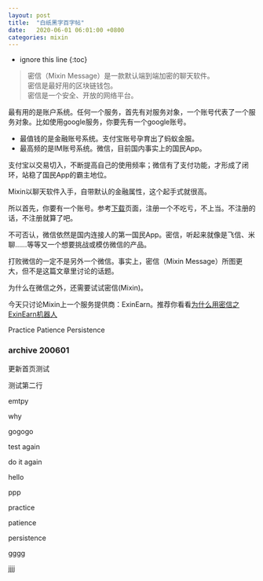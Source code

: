 ```yaml
---
layout: post
title:  "白纸黑字百字帖"
date:   2020-06-01 06:01:00 +0800
categories: mixin
---
```


* ignore this line 
{:toc}

>密信（Mixin Message）是一款默认端到端加密的聊天软件。  
>密信是最好用的区块链钱包。  
>密信是一个安全、开放的网络平台。

最有用的是账户系统。任何一个服务，首先有对服务对象，一个账号代表了一个服务对象。比如使用google服务，你要先有一个google账号。
- 最值钱的是金融账号系统。支付宝账号孕育出了蚂蚁金服。  
- 最高频的是IM账号系统。微信，目前国内事实上的国民App。

支付宝以交易切入，不断提高自己的使用频率；微信有了支付功能，才形成了闭环，站稳了国民App的霸主地位。

Mixin以聊天软件入手，自带默认的金融属性，这个起手式就很高。

所以首先，你要有一个账号。参考[下载](/download)页面，注册一个不吃亏，不上当。不注册的话，不注册就算了吧。

不可否认，微信依然是国内连接人的第一国民App。密信，听起来就像是飞信、米聊……等等又一个想要挑战或模仿微信的产品。

打败微信的一定不是另外一个微信。事实上，密信（Mixin Message）所图更大，但不是这篇文章里讨论的话题。

为什么在微信之外，还需要试试密信(Mixin)。

今天只讨论Mixin上一个服务提供商：ExinEarn。推荐你看看[为什么用密信之ExinEarn机器人](/mixin/2019/12/20/first-usage.html)


Practice Patience Persistence


### archive 200601


更新首页测试

测试第二行

emtpy

why

gogogo

test again

do it again

hello

ppp

practice

patience

persistence

gggg

jjjj



